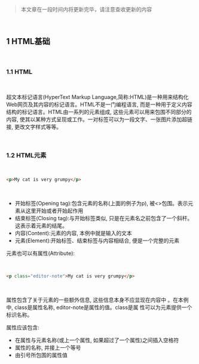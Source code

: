 >本文章在一段时间内将更新完毕，请注意查收更新的内容

<br>

## 1 HTML基础

<br>

### 1.1 HTML

<br>

超文本标记语言(HyperText Markup Language,简称:HTML)是一种用来结构化Web网页及其内容的标记语言。HTML不是一门编程语言, 而是一种用于定义内容结构的标记语言。HTML由一系列的元素组成, 这些元素可以用来包围不同部分的内容, 使其以某种方式呈现或工作。一对标签可以为一段文字、一张图片添加超链接, 更改文字样式等等。

<br>

### 1.2 HTML元素

<br>

``` html
<p>My cat is very grumpy</p>
```
<br>

- 开始标签(Opening tag):包含元素的名称(上面的例子为p), 被<>包围。表示元素从这里开始或者开始起作用
- 结束标签(Closing tag):与开始标签类似, 只是在元素名之前包含了一个斜杆。这表示着元素的结尾。
- 内容(Content):元素的内容, 本例中就是输入的文本
- 元素(Element):开始标签、结束标签与内容相结合, 便是一个完整的元素

元素也可以有属性(Attribute):

<br>

``` html
<p class="editor-note">My cat is very grumpy</p>
```
<br>

属性包含了关于元素的一些额外信息, 这些信息本身不应显现在内容中
。在本例中, class是属性名称, editor-note是属性的值。class是属
性可以为元素提供一个标识名称。

属性应该包含:
- 在属性与元素名称(或上一个属性, 如果超过了一个属性)之间插入空格符
- 属性的名称, 并接上一个等号
- 由引号所包围的属性值